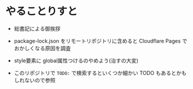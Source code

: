# やることりすと

- 総書記による御挨拶
- package-lock.json をリモートリポジトリに含めると Cloudflare Pages でおかしくなる原因を調査
- style要素に global属性つけるのやめよう(治すの大変)

- このリポジトリで `TODO:` で検索するといくつか細かい TODO もあるとかもしれないので参照
